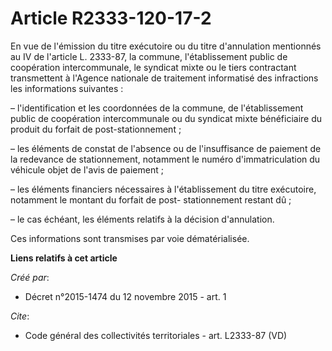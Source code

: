 # Article R2333-120-17-2

En vue de l'émission du titre exécutoire ou du titre d'annulation mentionnés au IV de l'article L. 2333-87, la commune,
l'établissement public de coopération intercommunale, le syndicat mixte ou le tiers contractant transmettent à l'Agence
nationale de traitement informatisé des infractions les informations suivantes : 

– l'identification et les coordonnées de la commune, de l'établissement public de coopération intercommunale ou du syndicat
mixte bénéficiaire du produit du forfait de post-stationnement ; 

– les éléments de constat de l'absence ou de l'insuffisance de paiement de la redevance de stationnement, notamment le numéro
d'immatriculation du véhicule objet de l'avis de paiement ; 

– les éléments financiers nécessaires à l'établissement du titre exécutoire, notamment le montant du forfait de post-
stationnement restant dû ; 

– le cas échéant, les éléments relatifs à la décision d'annulation. 

Ces informations sont transmises par voie dématérialisée.

**Liens relatifs à cet article**

_Créé par_:

  - Décret n°2015-1474 du 12 novembre 2015 - art. 1

_Cite_:

  - Code général des collectivités territoriales - art. L2333-87 (VD)
